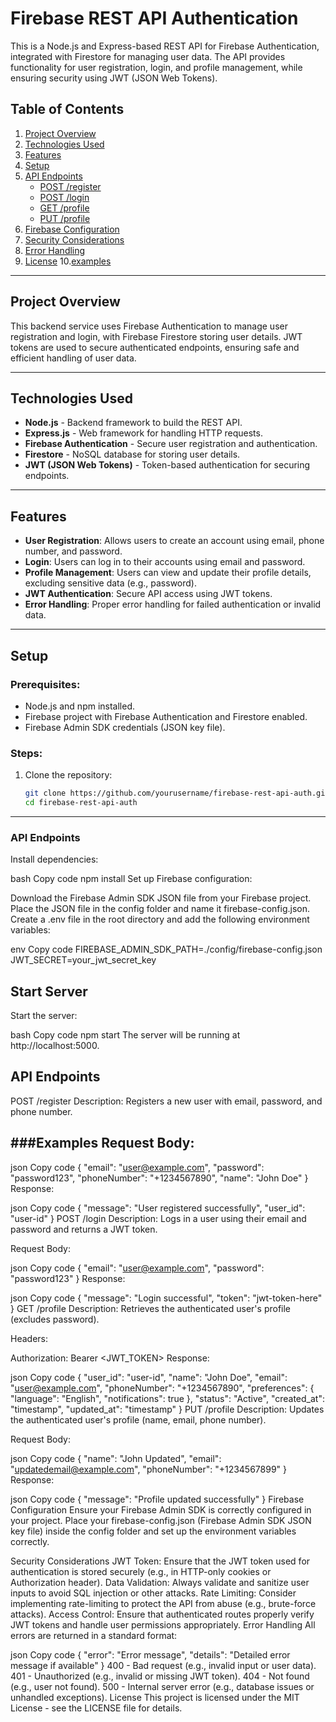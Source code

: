 # Firebase REST API Authentication

This is a Node.js and Express-based REST API for Firebase Authentication, integrated with Firestore for managing user data. The API provides functionality for user registration, login, and profile management, while ensuring security using JWT (JSON Web Tokens).

## Table of Contents
1. [Project Overview](#project-overview)
2. [Technologies Used](#technologies-used)
3. [Features](#features)
4. [Setup](#setup)
5. [API Endpoints](#api-endpoints)
    - [POST /register](#post-register)
    - [POST /login](#post-login)
    - [GET /profile](#get-profile)
    - [PUT /profile](#put-profile)
6. [Firebase Configuration](#firebase-configuration)
7. [Security Considerations](#security-considerations)
8. [Error Handling](#error-handling)
9. [License](#license)
10.[examples](#examples)

---

## Project Overview

This backend service uses Firebase Authentication to manage user registration and login, with Firebase Firestore storing user details. JWT tokens are used to secure authenticated endpoints, ensuring safe and efficient handling of user data.

---

## Technologies Used

- **Node.js** - Backend framework to build the REST API.
- **Express.js** - Web framework for handling HTTP requests.
- **Firebase Authentication** - Secure user registration and authentication.
- **Firestore** - NoSQL database for storing user details.
- **JWT (JSON Web Tokens)** - Token-based authentication for securing endpoints.

---

## Features

- **User Registration**: Allows users to create an account using email, phone number, and password.
- **Login**: Users can log in to their accounts using email and password.
- **Profile Management**: Users can view and update their profile details, excluding sensitive data (e.g., password).
- **JWT Authentication**: Secure API access using JWT tokens.
- **Error Handling**: Proper error handling for failed authentication or invalid data.

---

## Setup

### Prerequisites:
- Node.js and npm installed.
- Firebase project with Firebase Authentication and Firestore enabled.
- Firebase Admin SDK credentials (JSON key file).

### Steps:

1. Clone the repository:
   ```bash
   git clone https://github.com/yourusername/firebase-rest-api-auth.git
   cd firebase-rest-api-auth
---
### API Endpoints

Install dependencies:

bash
Copy code
npm install
Set up Firebase configuration:

Download the Firebase Admin SDK JSON file from your Firebase project.
Place the JSON file in the config folder and name it firebase-config.json.
Create a .env file in the root directory and add the following environment variables:

env
Copy code
FIREBASE_ADMIN_SDK_PATH=./config/firebase-config.json
JWT_SECRET=your_jwt_secret_key
## Start Server
Start the server:

bash
Copy code
npm start
The server will be running at http://localhost:5000.

## API Endpoints
POST /register
Description: Registers a new user with email, password, and phone number.

###Examples
Request Body:
---
json
Copy code
{
  "email": "user@example.com",
  "password": "password123",
  "phoneNumber": "+1234567890",
  "name": "John Doe"
}
Response:

json
Copy code
{
  "message": "User registered successfully",
  "user_id": "user-id"
}
POST /login
Description: Logs in a user using their email and password and returns a JWT token.

Request Body:

json
Copy code
{
  "email": "user@example.com",
  "password": "password123"
}
Response:

json
Copy code
{
  "message": "Login successful",
  "token": "jwt-token-here"
}
GET /profile
Description: Retrieves the authenticated user's profile (excludes password).

Headers:

Authorization: Bearer <JWT_TOKEN>
Response:

json
Copy code
{
  "user_id": "user-id",
  "name": "John Doe",
  "email": "user@example.com",
  "phoneNumber": "+1234567890",
  "preferences": {
    "language": "English",
    "notifications": true
  },
  "status": "Active",
  "created_at": "timestamp",
  "updated_at": "timestamp"
}
PUT /profile
Description: Updates the authenticated user's profile (name, email, phone number).

Request Body:

json
Copy code
{
  "name": "John Updated",
  "email": "updatedemail@example.com",
  "phoneNumber": "+1234567899"
}
Response:

json
Copy code
{
  "message": "Profile updated successfully"
}
Firebase Configuration
Ensure your Firebase Admin SDK is correctly configured in your project. Place your firebase-config.json (Firebase Admin SDK JSON key file) inside the config folder and set up the environment variables correctly.

Security Considerations
JWT Token: Ensure that the JWT token used for authentication is stored securely (e.g., in HTTP-only cookies or Authorization header).
Data Validation: Always validate and sanitize user inputs to avoid SQL injection or other attacks.
Rate Limiting: Consider implementing rate-limiting to protect the API from abuse (e.g., brute-force attacks).
Access Control: Ensure that authenticated routes properly verify JWT tokens and handle user permissions appropriately.
Error Handling
All errors are returned in a standard format:

json
Copy code
{
  "error": "Error message",
  "details": "Detailed error message if available"
}
400 - Bad request (e.g., invalid input or user data).
401 - Unauthorized (e.g., invalid or missing JWT token).
404 - Not found (e.g., user not found).
500 - Internal server error (e.g., database issues or unhandled exceptions).
License
This project is licensed under the MIT License - see the LICENSE file for details.

